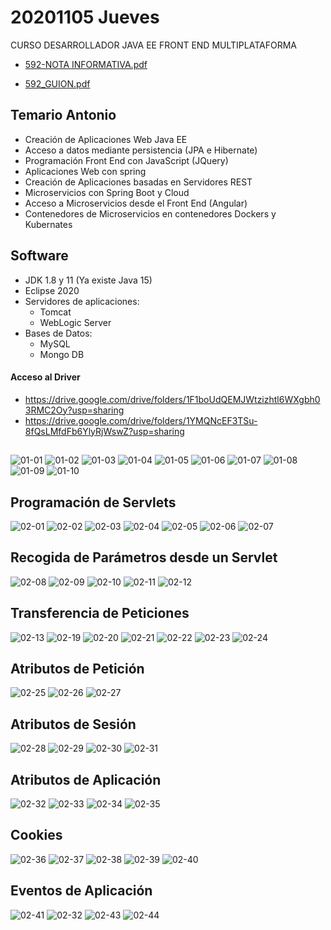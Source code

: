 # 20201105 Jueves

CURSO DESARROLLADOR JAVA EE FRONT END MULTIPLATAFORMA

* [592-NOTA INFORMATIVA.pdf](000_592_DESARROLLADOR_JAVA_EE_FRONT_END_MULTIPLATAFORMA/pdfs/592-NOTA%20INFORMATIVA.pdf)

* [592_GUION.pdf](000_592_DESARROLLADOR_JAVA_EE_FRONT_END_MULTIPLATAFORMA/pdfs/592_GUION.pdf)

## Temario Antonio

* Creación de Aplicaciones Web Java EE
* Acceso a datos mediante persistencia (JPA e Hibernate)
* Programación Front End con JavaScript (JQuery)
* Aplicaciones Web con spring
* Creación de Aplicaciones basadas en Servidores REST
* Microservicios con Spring Boot y Cloud
* Acceso a Microservicios desde el Front End (Angular)
* Contenedores de Microservicios en contenedores Dockers y Kubernates

## Software 

* JDK 1.8 y 11 (Ya existe Java 15)
* Eclipse 2020
* Servidores de aplicaciones:
   * Tomcat
   * WebLogic Server
* Bases de Datos:
   * MySQL
   * Mongo DB
   
#### Acceso al Driver

* https://drive.google.com/drive/folders/1F1boUdQEMJWtzizhtl6WXgbh03RMC2Oy?usp=sharing
* https://drive.google.com/drive/folders/1YMQNcEF3TSu-8fQsLMfdFb6YlyRjWswZ?usp=sharing


## 

![01-01](images/01-01.png)
![01-02](images/01-02.png)
![01-03](images/01-03.png)
![01-04](images/01-04.png)
![01-05](images/01-05.png)
![01-06](images/01-06.png)
![01-07](images/01-07.png)
![01-08](images/01-08.png)
![01-09](images/01-09.png)
![01-10](images/01-10.png)

## Programación de Servlets

![02-01](images/02-01.png)
![02-02](images/02-02.png)
![02-03](images/02-03.png)
![02-04](images/02-04.png)
![02-05](images/02-05.png)
![02-06](images/02-06.png)
![02-07](images/02-07.png)

## Recogida de Parámetros desde un Servlet

![02-08](images/02-08.png)
![02-09](images/02-09.png)
![02-10](images/02-10.png)
![02-11](images/02-11.png)
![02-12](images/02-12.png)

## Transferencia de Peticiones

![02-13](images/02-13.png)
![02-19](images/02-19.png)
![02-20](images/02-20.png)
![02-21](images/02-21.png)
![02-22](images/02-22.png)
![02-23](images/02-23.png)
![02-24](images/02-24.png)

## Atributos de Petición

![02-25](images/02-25.png)
![02-26](images/02-26.png)
![02-27](images/02-27.png)

## Atributos de Sesión

![02-28](images/02-28.png)
![02-29](images/02-29.png)
![02-30](images/02-30.png)
![02-31](images/02-31.png)

## Atributos de Aplicación

![02-32](images/02-32.png)
![02-33](images/02-33.png)
![02-34](images/02-34.png)
![02-35](images/02-35.png)

## Cookies

![02-36](images/02-36.png)
![02-37](images/02-37.png)
![02-38](images/02-38.png)
![02-39](images/02-39.png)
![02-40](images/02-40.png)

## Eventos de Aplicación 

![02-41](images/02-41.png)
![02-32](images/02-42.png)
![02-43](images/02-43.png)
![02-44](images/02-44.png)


